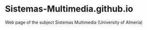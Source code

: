 # Sistemas-Multimedia.github.io
Web page of the subject Sistemas Multimedia (University of Almería)
